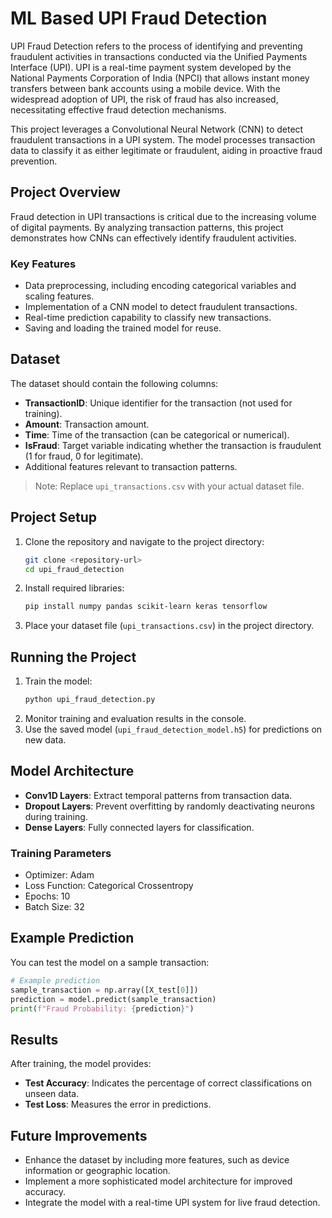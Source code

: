# ML Based UPI Fraud Detection

UPI Fraud Detection refers to the process of identifying and preventing fraudulent activities in transactions conducted via the Unified Payments Interface (UPI). UPI is a real-time payment system developed by the National Payments Corporation of India (NPCI) that allows instant money transfers between bank accounts using a mobile device. With the widespread adoption of UPI, the risk of fraud has also increased, necessitating effective fraud detection mechanisms.

This project leverages a Convolutional Neural Network (CNN) to detect fraudulent transactions in a UPI system. The model processes transaction data to classify it as either legitimate or fraudulent, aiding in proactive fraud prevention.

## Project Overview
Fraud detection in UPI transactions is critical due to the increasing volume of digital payments. By analyzing transaction patterns, this project demonstrates how CNNs can effectively identify fraudulent activities.

### Key Features
- Data preprocessing, including encoding categorical variables and scaling features.
- Implementation of a CNN model to detect fraudulent transactions.
- Real-time prediction capability to classify new transactions.
- Saving and loading the trained model for reuse.

## Dataset
The dataset should contain the following columns:
- **TransactionID**: Unique identifier for the transaction (not used for training).
- **Amount**: Transaction amount.
- **Time**: Time of the transaction (can be categorical or numerical).
- **IsFraud**: Target variable indicating whether the transaction is fraudulent (1 for fraud, 0 for legitimate).
- Additional features relevant to transaction patterns.

> Note: Replace `upi_transactions.csv` with your actual dataset file.

## Project Setup
1. Clone the repository and navigate to the project directory:
   ```bash
   git clone <repository-url>
   cd upi_fraud_detection
   ```

2. Install required libraries:
   ```bash
   pip install numpy pandas scikit-learn keras tensorflow
   ```

3. Place your dataset file (`upi_transactions.csv`) in the project directory.

## Running the Project
1. Train the model:
   ```bash
   python upi_fraud_detection.py
   ```
2. Monitor training and evaluation results in the console.
3. Use the saved model (`upi_fraud_detection_model.h5`) for predictions on new data.

## Model Architecture
- **Conv1D Layers**: Extract temporal patterns from transaction data.
- **Dropout Layers**: Prevent overfitting by randomly deactivating neurons during training.
- **Dense Layers**: Fully connected layers for classification.

### Training Parameters
- Optimizer: Adam
- Loss Function: Categorical Crossentropy
- Epochs: 10
- Batch Size: 32

## Example Prediction
You can test the model on a sample transaction:
```python
# Example prediction
sample_transaction = np.array([X_test[0]])
prediction = model.predict(sample_transaction)
print(f"Fraud Probability: {prediction}")
```

## Results
After training, the model provides:
- **Test Accuracy**: Indicates the percentage of correct classifications on unseen data.
- **Test Loss**: Measures the error in predictions.

## Future Improvements
- Enhance the dataset by including more features, such as device information or geographic location.
- Implement a more sophisticated model architecture for improved accuracy.
- Integrate the model with a real-time UPI system for live fraud detection.


